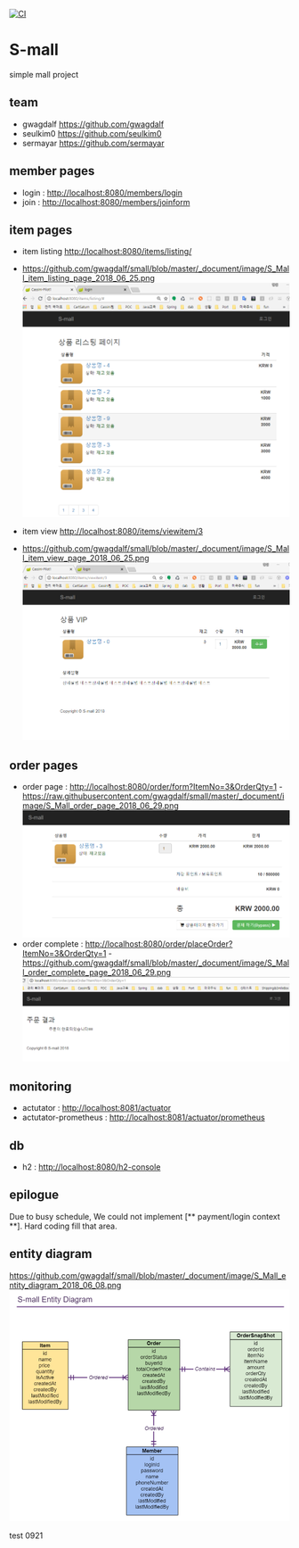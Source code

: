 [![CI](https://github.com/gwagdalf/small/actions/workflows/main.yml/badge.svg)](https://github.com/gwagdalf/small/actions/workflows/main.yml)


S-mall
======================
simple mall project

## team
* gwagdalf <https://github.com/gwagdalf>
* seulkim0 <https://github.com/seulkim0>
* sermayar <https://github.com/sermayar>

## member pages
* login : <http://localhost:8080/members/login>
* join : <http://localhost:8080/members/joinform>

## item pages
* item listing <http://localhost:8080/items/listing/>
- <https://github.com/gwagdalf/small/blob/master/_document/image/S_Mall_item_listing_page_2018_06_25.png>
![item listing](https://github.com/gwagdalf/small/blob/master/_document/image/S_Mall_item_listing_page_2018_06_25.png?raw=true)
* item view <http://localhost:8080/items/viewitem/3>
- <https://github.com/gwagdalf/small/blob/master/_document/image/S_Mall_item_view_page_2018_06_25.png>
![item view](https://github.com/gwagdalf/small/blob/master/_document/image/S_Mall_item_view_page_2018_06_25.png?raw=true)

## order pages
* order page : <http://localhost:8080/order/form?ItemNo=3&OrderQty=1>
-<https://raw.githubusercontent.com/gwagdalf/small/master/_document/image/S_Mall_order_page_2018_06_29.png>
![order_page](https://raw.githubusercontent.com/gwagdalf/small/master/_document/image/S_Mall_order_page_2018_06_29.png?raw=true)
* order complete : <http://localhost:8080/order/placeOrder?ItemNo=3&OrderQty=1>
-<https://github.com/gwagdalf/small/blob/master/_document/image/S_Mall_order_complete_page_2018_06_29.png>
![order_complete_page](https://github.com/gwagdalf/small/blob/master/_document/image/S_Mall_order_complete_page_2018_06_29.png?raw=true)

## monitoring
* actutator : <http://localhost:8081/actuator>
* actutator-prometheus : <http://localhost:8081/actuator/prometheus>

## db
* h2 : <http://localhost:8080/h2-console>


## epilogue
Due to busy schedule, We could not implement [** payment/login context **].
Hard coding fill that area. 

## entity diagram
<https://github.com/gwagdalf/small/blob/master/_document/image/S_Mall_entity_diagram_2018_06_08.png>
![entity diagram](https://github.com/gwagdalf/small/blob/master/_document/image/S_Mall_entity_diagram_2018_06_08.png?raw=true)


test 0921

